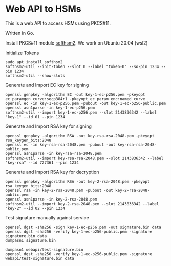 # Web API to HSMs

This is a web API to access HSMs using PKCS#11.

Written in Go.

Install PKCS#11 module [softhsm2](https://github.com/opendnssec/SoftHSMv2).
We work on Ubuntu 20.04 (wsl2)

Initialize Tokens
```
sudo apt install softhsm2
softhsm2-util --init-token --slot 0 --label "token-0" --so-pin 1234 --pin 1234
softhsm2-util --show-slots
```

Generate and Import EC key for signing
```
openssl genpkey -algorithm EC -out key-1-ec-p256.pem -pkeyopt ec_paramgen_curve:secp384r1 -pkeyopt ec_param_enc:named_curve
openssl ec -in key-1-ec-p256.pem -pubout -out key-1-ec-p256-public.pem
openssl asn1parse -in key-1-ec-p256.pem
softhsm2-util --import key-1-ec-p256.pem --slot 2143836342 --label "key-1" --id 01 --pin 1234 
```

Generate and Import RSA key for signing
```
openssl genpkey -algorithm RSA -out key-rsa-rsa-2048.pem -pkeyopt rsa_keygen_bits:2048
openssl ec -in key-rsa-rsa-2048.pem -pubout -out key-rsa-rsa-2048-public.pem
openssl asn1parse -in key-rsa-rsa-2048.pem
softhsm2-util --import key-rsa-rsa-2048.pem --slot 2143836342 --label "key-rsa" --id 727361 --pin 1234 
```

Generate and Import RSA key for decryption
```
openssl genpkey -algorithm RSA -out key-2-rsa-2048.pem -pkeyopt rsa_keygen_bits:2048
openssl rsa -in key-2-rsa-2048.pem -pubout -out key-2-rsa-2048-public.pem
openssl asn1parse -in key-2-rsa-2048.pem
softhsm2-util --import key-2-rsa-2048.pem --slot 2143836342 --label "key-2" --id 02 --pin 1234 
```

Test signature manually against service
```
openssl dgst -sha256 -sign key-1-ec-p256.pem -out signature.bin data
openssl dgst -sha256 -verify key-1-ec-p256-public.pem -signature signature.bin data
dumpasn1 signature.bin
```

```
dumpasn1 webapi/test-signature.bin
openssl dgst -sha256 -verify key-1-ec-p256-public.pem -signature webapi/test-signature.bin data
```
